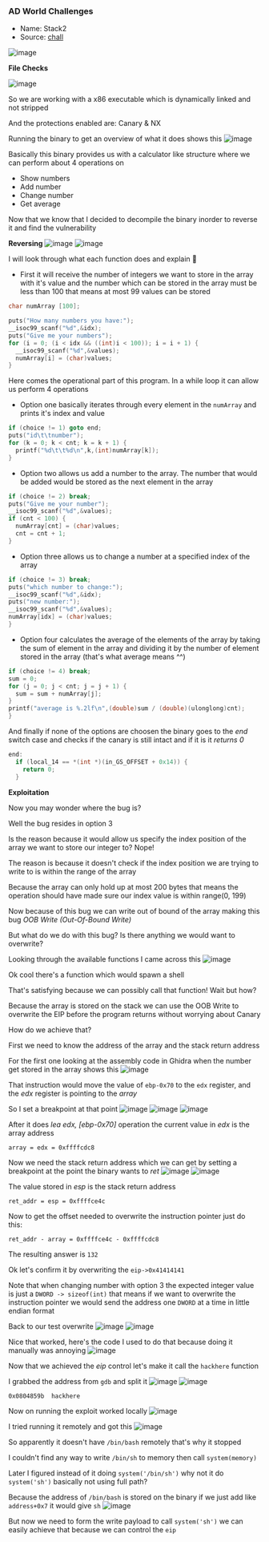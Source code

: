 <h3> AD World Challenges </h3>

- Name: Stack2
- Source: [chall](https://adworld.xctf.org.cn/media/file/task/3fb1a42837be485aae7d85d11fbc457b)
  
![image](https://github.com/h4ckyou/h4ckyou.github.io/assets/127159644/81c32a17-233b-412d-acf0-db0748e6e314)

**File Checks**

![image](https://github.com/h4ckyou/h4ckyou.github.io/assets/127159644/2ccf4116-0ba9-44eb-9e2a-a0750b72403f)

So we are working with a x86 executable which is dynamically linked and not stripped

And the protections enabled are: Canary & NX

Running the binary to get an overview of what it does shows this
![image](https://github.com/h4ckyou/h4ckyou.github.io/assets/127159644/3ca880da-0072-4aec-90d3-2ededf7d4947)

Basically this binary provides us with a calculator like structure where we can perform about 4 operations on
- Show numbers
- Add number
- Change number
- Get average

Now that we know that I decided to decompile the binary inorder to reverse it and find the vulnerability

**Reversing**
![image](https://github.com/h4ckyou/h4ckyou.github.io/assets/127159644/ac90000d-e2fa-4a06-a0bc-4f3530816523)
![image](https://github.com/h4ckyou/h4ckyou.github.io/assets/127159644/722cf5e6-ce1c-4ff0-ad11-c66d86961015)

I will look through what each function does and explain 🙂

- First it will receive the number of integers we want to store in the array with it's value and the number which can be stored in the array must be less than 100 that means at most 99 values can be stored

```c
char numArray [100];

puts("How many numbers you have:");
__isoc99_scanf("%d",&idx);
puts("Give me your numbers");
for (i = 0; (i < idx && ((int)i < 100)); i = i + 1) {
  __isoc99_scanf("%d",&values);
  numArray[i] = (char)values;
}
```

Here comes the operational part of this program. In a while loop it can allow us perform 4 operations

- Option one basically iterates through every element in the `numArray` and prints it's index and value

```c
if (choice != 1) goto end;
puts("id\t\tnumber");
for (k = 0; k < cnt; k = k + 1) {
  printf("%d\t\t%d\n",k,(int)numArray[k]);
}
```

- Option two allows us add a number to the array. The number that would be added would be stored as the next element in the array

```c
if (choice != 2) break;
puts("Give me your number");
__isoc99_scanf("%d",&values);
if (cnt < 100) {
  numArray[cnt] = (char)values;
  cnt = cnt + 1;
}
```

- Option three allows us to change a number at a specified index of the array

```c
if (choice != 3) break;
puts("which number to change:");
__isoc99_scanf("%d",&idx);
puts("new number:");
__isoc99_scanf("%d",&values);
numArray[idx] = (char)values;
}
```

- Option four calculates the average of the elements of the array by taking the sum of element in the array and dividing it by the number of element stored in the array (that's what average means ^^)

```c
if (choice != 4) break;
sum = 0;
for (j = 0; j < cnt; j = j + 1) {
  sum = sum + numArray[j];
}
printf("average is %.2lf\n",(double)sum / (double)(ulonglong)cnt);
}
```

And finally if none of the options are choosen the binary goes to the *end* switch case and checks if the canary is still intact and if it is it *returns 0*

```c
end:
  if (local_14 == *(int *)(in_GS_OFFSET + 0x14)) {
    return 0;
  }
```

**Exploitation**

Now you may wonder where the bug is?

Well the bug resides in option 3 

Is the reason because it would allow us specify the index position of the array we want to store our integer to? Nope!

The reason is because it doesn't check if the index position we are trying to write to is within the range of the array

Because the array can only hold up at most 200 bytes that means the operation should have made sure our index value is within range(0, 199) 

Now because of this bug we can write out of bound of the array making this bug *OOB Write (Out-Of-Bound Write)*

But what do we do with this bug? Is there anything we would want to overwrite?

Looking through the available functions I came across this
![image](https://github.com/h4ckyou/h4ckyou.github.io/assets/127159644/70797696-667e-4ecc-98be-3878d9cf8581)

Ok cool there's a function which would spawn a shell

That's satisfying because we can possibly call that function! Wait but how?

Because the array is stored on the stack we can use the OOB Write to overwrite the EIP before the program returns without worrying about Canary

How do we achieve that?

First we need to know the address of the array and the stack return address

For the first one looking at the assembly code in Ghidra when the number get stored in the array shows this
![image](https://github.com/h4ckyou/h4ckyou.github.io/assets/127159644/ffc3d7ec-c3d8-41b3-bc6d-05cbb91ffe6c)

That instruction would move the value of `ebp-0x70` to the `edx` register, and the *edx* register is pointing to the *array*

So I set a breakpoint at that point
![image](https://github.com/h4ckyou/h4ckyou.github.io/assets/127159644/0057d20e-a2f6-42a3-8e80-02e919586d23)
![image](https://github.com/h4ckyou/h4ckyou.github.io/assets/127159644/25f73ebf-2a43-428e-a4ce-7ba81739f455)
![image](https://github.com/h4ckyou/h4ckyou.github.io/assets/127159644/987d2d76-93ca-4bf0-ba67-ae056205ac76)

After it does *lea edx, [ebp-0x70]* operation the current value in *edx* is the array address

```
array = edx = 0xffffcdc8
```

Now we need the stack return address which we can get by setting a breakpoint at the point the binary wants to *ret*
![image](https://github.com/h4ckyou/h4ckyou.github.io/assets/127159644/f602c0ee-c3e4-4eca-8394-3f886735463e)
![image](https://github.com/h4ckyou/h4ckyou.github.io/assets/127159644/d71dff40-45b1-483c-8861-3b4db16a8eb6)

The value stored in *esp* is the stack return address

```
ret_addr = esp = 0xffffce4c
```

Now to get the offset needed to overwrite the instruction pointer just do this:

```
ret_addr - array = 0xffffce4c - 0xffffcdc8
```

The resulting answer is `132`

Ok let's confirm it by overwriting the `eip->0x41414141`

Note that when changing number with option 3 the expected integer value is just a `DWORD -> sizeof(int)` that means if we want to overwrite the instruction pointer we would send the address one `DWORD` at a time in little endian format

Back to our test overwrite
![image](https://github.com/h4ckyou/h4ckyou.github.io/assets/127159644/c1362850-2893-4fcd-be27-1af1fbfb039e)
![image](https://github.com/h4ckyou/h4ckyou.github.io/assets/127159644/76fce45d-0868-4c41-acb7-57580858390e)

Nice that worked, here's the code I used to do that because doing it manually was annoying
![image](https://github.com/h4ckyou/h4ckyou.github.io/assets/127159644/d8772e7a-5346-4c98-89f4-eed74c3fecaf)

Now that we achieved the *eip* control let's make it call the `hackhere` function

I grabbed the address from `gdb` and split it
![image](https://github.com/h4ckyou/h4ckyou.github.io/assets/127159644/a2f0fa96-3c41-4a54-be8e-7e15a323b64a)
![image](https://github.com/h4ckyou/h4ckyou.github.io/assets/127159644/e970e67d-6255-4efc-a434-02e4c36903ed)

```
0x0804859b  hackhere
```

Now on running the exploit worked locally
![image](https://github.com/h4ckyou/h4ckyou.github.io/assets/127159644/7a79a221-0e34-4070-9c9e-fd83a05e0836)

I tried running it remotely and got this
![image](https://github.com/h4ckyou/h4ckyou.github.io/assets/127159644/ac424680-5139-4229-a656-1611fc4aa327)

So apparently it doesn't have `/bin/bash` remotely that's why it stopped

I couldn't find any way to write `/bin/sh` to memory then call `system(memory)`

Later I figured instead of it doing `system('/bin/sh')` why not it do `system('sh')` basically not using full path?

Because the address of `/bin/bash` is stored on the binary if we just add like `address+0x7` it would give `sh`
![image](https://github.com/h4ckyou/h4ckyou.github.io/assets/127159644/892acae6-0828-4ec0-b784-2f42c874d6e7)

But now we need to form the write payload to call `system('sh')` we can easily achieve that because we can control the `eip` 







